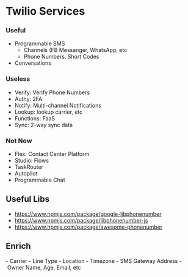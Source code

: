 # Twilio Services

### Useful

- Programmable SMS
  - Channels (FB Messanger, WhatsApp, etc
  - Phone Numbers, Short Codes
- Conversations

### Useless

- Verify: Verify Phone Numbers
- Authy: 2FA
- Notify: Multi-channel Notifications
- Lookup: lookup carrier, etc
- Functions: FaaS
- Sync: 2-way sync data

### Not Now

- Flex: Contact Center Platform
- Studio: Flows
- TaskRouter
- Autopilot
- Programmable Chat

## Useful Libs

- https://www.npmjs.com/package/google-libphonenumber
- https://www.npmjs.com/package/libphonenumber-js
- https://www.npmjs.com/package/awesome-phonenumber

## Enrich

- Carrier
- Line Type
- Location
- Timezone
- SMS Gateway Address
- Owner Name, Age, Email, etc
